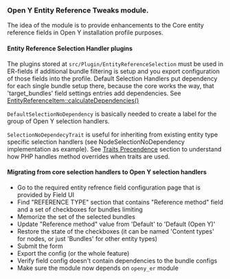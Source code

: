 ### Open Y Entity Reference Tweaks module.

The idea of the module is to provide enhancements to the Core entity reference fields in Open Y installation profile purposes.

#### Entity Reference Selection Handler plugins

The plugins stored at `src/Plugin/EntityReferenceSelection` must be used in ER-fields if additional bundle filtering is setup and you export configuration of those fields into the profile.
Default Selection Handlers put dependency for each single bundle setup there, because the core works the way, that 'target_bundles' field settings entries add dependencies. See [EntityReferenceItem::calculateDependencies()](https://api.drupal.org/api/drupal/core%21lib%21Drupal%21Core%21Field%21Plugin%21Field%21FieldType%21EntityReferenceItem.php/function/EntityReferenceItem%3A%3AcalculateDependencies/8.5.x)

`DefaultSelectionNoDependency` is basically needed to create a label for the group of Open Y selection handlers.

`SelectionNoDependecyTrait` is useful for inheriting from existing entity type specific selection handlers (see NodeSelectionNoDependency implementation as example).
See [Traits Precendence](http://php.net/manual/en/language.oop5.traits.php#language.oop5.traits.precedence) section to understand how PHP handles method overrides when traits are used.

#### Migrating from core selection handlers to Open Y selection handlers

- Go to the required entity refrence field configuration page that is provided by Field UI
- Find "REFERENCE TYPE" section that contains "Reference method" field and a set of checkboxes for bundles limiting
- Memorize the set of the selected bundles
- Update "Reference method" value from 'Default' to 'Default (Open Y)'
- Restore the state of the checkboxes (it can be named 'Content types' for nodes, or just 'Bundles' for other entity types)
- Submit the form
- Export the config (or the whole feature)
- Verify field config doesn't contain dependencies to the bundle configs
- Make sure the module now depends on `openy_er` module

